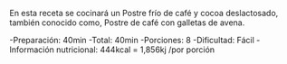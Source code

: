 En esta receta se cocinará un Postre frío de café y cocoa deslactosado, también conocido como,
Postre de café con galletas de avena.

-Preparación: 40min
-Total: 40min 
-Porciones: 8
-Dificultad: Fácil
-Información nutricional: 444kcal = 1,856kj /por porción
